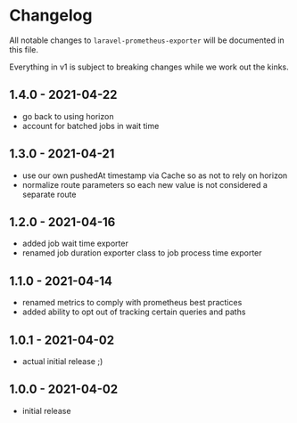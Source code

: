 # Changelog

All notable changes to `laravel-prometheus-exporter` will be documented in this file.

Everything in v1 is subject to breaking changes while we work out the kinks.

## 1.4.0 - 2021-04-22

- go back to using horizon
- account for batched jobs in wait time

## 1.3.0 - 2021-04-21

- use our own pushedAt timestamp via Cache so as not to rely on horizon
- normalize route parameters so each new value is not considered a separate route

## 1.2.0 - 2021-04-16

- added job wait time exporter
- renamed job duration exporter class to job process time exporter

## 1.1.0 - 2021-04-14

- renamed metrics to comply with prometheus best practices
- added ability to opt out of tracking certain queries and paths

## 1.0.1 - 2021-04-02

- actual initial release ;)

## 1.0.0 - 2021-04-02

- initial release
